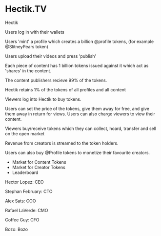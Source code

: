 # Hectik.TV
Hectik

Users log in with their wallets 

Users 'mint' a profile which  creates a billion @profile tokens, (for example @SlitneyPears token) 

Users upload their videos and press 'publish' 

Each piece of content has 1 billion tokens issued against it which act as 'shares' in the content. 

The content publishers recieve 99% of the tokens. 

Hectik retains 1% of the tokens of all profiles and all content 

Viewers log into Hectik to buy tokens. 

Users can set the price of the tokens, give them away for free, and give them away in return for views. Users can also charge viewers to view their content. 

Viewers buy/receive tokens which they can collect, hoard, transfer and sell on the open market 

Revenue from creators is streamed to the token holders. 

Users can also buy @Profile tokens to monetize their favourite creators.

- Market for Content Tokens
- Market for Creator Tokens
- Leaderboard

  

Hector Lopez: CEO 

Stephan February: CTO 

Alex Sats: COO  

Rafael LaVerde: CMO

Coffee Guy: CFO

Bozo: Bozo 

